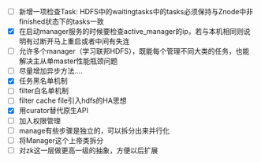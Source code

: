 * [ ] 新增一项检查Task: HDFS中的waitingtasks中的tasks必须保持与Znode中非finished状态下的tasks一致
* [x] 在启动manager服务的时候要检查active_manager的ip，若与本机相同则说明有过断开马上重启或者中间有失连
* [ ] 允许多个manager（学习联邦HDFS），既能每个管理不同大类的任务，也能解决主从单master性能瓶颈问题
* [ ] 尽量增加异步方法....
* [x] 任务黑名单机制
* [ ] filter白名单机制
* [ ] filter cache file引入hdfs的HA思想
* [x] 用curator替代原生API
* [ ] 加入权限管理
* [ ] manage有些步骤是独立的，可以拆分出来并行化
* [ ] 将Manager这个上帝类拆分
* [ ] 对zk这一层做更高一级的抽象，方便以后扩展